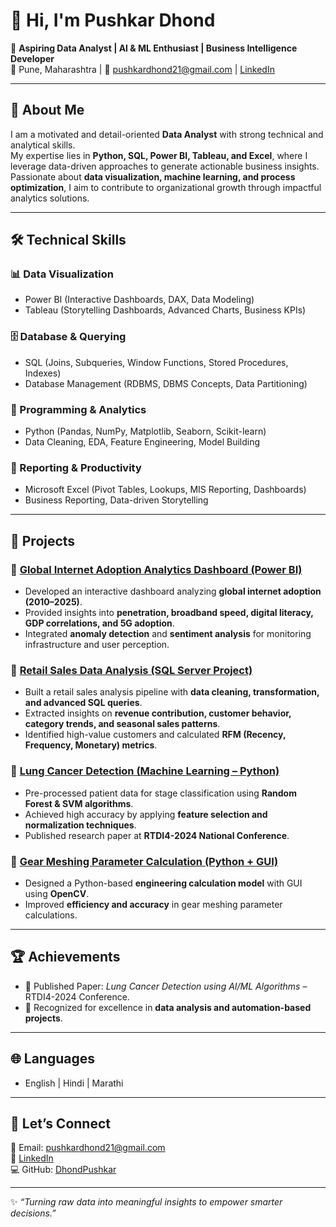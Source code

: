 # 👋 Hi, I'm Pushkar Dhond  

🎯 **Aspiring Data Analyst | AI & ML Enthusiast | Business Intelligence Developer**  
📍 Pune, Maharashtra | 📧 pushkardhond21@gmail.com | [LinkedIn](https://www.linkedin.com/in/pushkardhond/)  

---

## 🌟 About Me  
I am a motivated and detail-oriented **Data Analyst** with strong technical and analytical skills.  
My expertise lies in **Python, SQL, Power BI, Tableau, and Excel**, where I leverage data-driven approaches to generate actionable business insights.  
Passionate about **data visualization, machine learning, and process optimization**, I aim to contribute to organizational growth through impactful analytics solutions.  

---

## 🛠️ Technical Skills  

### 📊 Data Visualization  
- Power BI (Interactive Dashboards, DAX, Data Modeling)  
- Tableau (Storytelling Dashboards, Advanced Charts, Business KPIs)  

### 🗄️ Database & Querying  
- SQL (Joins, Subqueries, Window Functions, Stored Procedures, Indexes)  
- Database Management (RDBMS, DBMS Concepts, Data Partitioning)  

### 🐍 Programming & Analytics  
- Python (Pandas, NumPy, Matplotlib, Seaborn, Scikit-learn)  
- Data Cleaning, EDA, Feature Engineering, Model Building  

### 📑 Reporting & Productivity  
- Microsoft Excel (Pivot Tables, Lookups, MIS Reporting, Dashboards)  
- Business Reporting, Data-driven Storytelling  

---

## 📌 Projects  

### 🔹 [Global Internet Adoption Analytics Dashboard (Power BI)](link-to-repo)  
- Developed an interactive dashboard analyzing **global internet adoption (2010–2025)**.  
- Provided insights into **penetration, broadband speed, digital literacy, GDP correlations, and 5G adoption**.  
- Integrated **anomaly detection** and **sentiment analysis** for monitoring infrastructure and user perception.  

### 🔹 [Retail Sales Data Analysis (SQL Server Project)](link-to-repo)  
- Built a retail sales analysis pipeline with **data cleaning, transformation, and advanced SQL queries**.  
- Extracted insights on **revenue contribution, customer behavior, category trends, and seasonal sales patterns**.  
- Identified high-value customers and calculated **RFM (Recency, Frequency, Monetary) metrics**.  

### 🔹 [Lung Cancer Detection (Machine Learning – Python)](link-to-repo)  
- Pre-processed patient data for stage classification using **Random Forest & SVM algorithms**.  
- Achieved high accuracy by applying **feature selection and normalization techniques**.  
- Published research paper at **RTDI4-2024 National Conference**.  

### 🔹 [Gear Meshing Parameter Calculation (Python + GUI)](link-to-repo)  
- Designed a Python-based **engineering calculation model** with GUI using **OpenCV**.  
- Improved **efficiency and accuracy** in gear meshing parameter calculations.  

---

## 🏆 Achievements  
- 📄 Published Paper: *Lung Cancer Detection using AI/ML Algorithms* – RTDI4-2024 Conference.  
- 🥇 Recognized for excellence in **data analysis and automation-based projects**.  

---

## 🌐 Languages  
- English | Hindi | Marathi  

---

## 🤝 Let’s Connect  
📧 Email: pushkardhond21@gmail.com  
🔗 [LinkedIn](https://www.linkedin.com/in/pushkardhond/)  
💻 GitHub: [DhondPushkar](https://github.com/DhondPushkar)  

---
✨ *“Turning raw data into meaningful insights to empower smarter decisions.”*  
